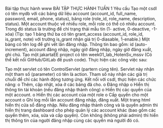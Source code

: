 Bài tập thực hành www BÀI TẬP THỰC HÀNH TUẦN 1 Yêu cầu Tạo một csdl có tên mydb với các bảng dữ liệu account (account_id, full_name, password, email, phone, status), bảng role (role_id, role_name, description, status). Một account thuộc về nhiều role, mỗi role có thể có nhiều account. Trong đó status là trường để chỉ trạng thái mẫu tin (1- active, 0-deactive, -1-xóa) (Tip: tạo 1 bảng thứ ba có tên grant_access (account_id, role_id, is_grant, note) với trường is_grant nhận giá trị 0-diasable, 1-enable.) Một bảng có tên log để ghi vết lần đăng nhập. Thông tin bao gồm: id (auto-increment), account đăng nhập, ngày giờ đăng nhập, ngày giờ đăng xuất, ghi chú. Tạo một jakartaEE project có tên week01_lab_HotenSv_mssv (Có thể kết nối GitHub/GitLab để push code). Thực hiện các công việc sau:

Tạo một servlet có tên ControlServlet (partern cùng tên). Servlet này nhận một tham số (parameter) có tên là action. Tham số này nhận các giá trị chuỗi để chỉ các hành động tương ứng.
Kết nối với csdl, thực hiện các chức năng: o Thêm, cập nhật, xóa ở các bảng đã cho. o Đăng nhập o Hiển thị thông tin tài khoản (nếu đăng nhập thành công) o Hiển thị các quyền của một account. o Hiển thị các account của một role o Cấp quyền cho một account o Ghi log mỗi lần account đăng nhập, đăng xuất.
Một trang html hiển thị cửa sổ đăng nhập. Nếu đăng nhập thành công và là quyền admin thì hiển thị trang dashboard cho phép quản lý các account khác (bao gồm các quyền thêm, xóa, sửa và cấp quyền). Còn không (không phải admin) thì hiển thị thông tin của người đăng nhập cùng các quyền mà người đó có.
